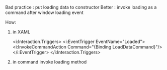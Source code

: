 Bad practice : put loading data to constructor
Better : invoke loading as a command after window loading event

How:

1) in XAML

    <i:Interaction.Triggers>
        <i:EventTrigger EventName="Loaded">
            <i:InvokeCommandAction Command="{Binding LoadDataCommand}"/>
        </i:EventTrigger>
    </i:Interaction.Triggers>
    
2) in command invoke loading method
